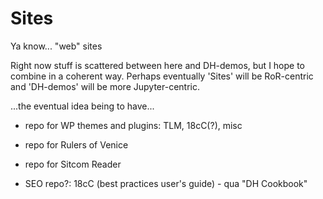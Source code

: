 # Sites
Ya know... "web" sites


Right now stuff is scattered between here and DH-demos, but I hope to combine in a coherent way. Perhaps eventually 'Sites' will be RoR-centric and 'DH-demos' will be more Jupyter-centric.

...the eventual idea being to have...

- repo for WP themes and plugins: TLM, 18cC(?), misc

- repo for Rulers of Venice

- repo for Sitcom Reader

- SEO repo?: 18cC (best practices user's guide) - qua "DH Cookbook"
